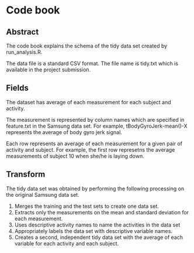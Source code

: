 Code book
======================

Abstract
----------------------
The code book explains the schema of the tidy data set created by run_analysis.R. 

The data file is a standard CSV format. The file name is tidy.txt
which is available in the project submission.

Fields
----------------------

The dataset has average of each measurement for each subject and activity.

The measurement is represented by column names which are specified in
feature.txt in the Samsung data set. For example,
tBodyGyroJerk-mean()-X represents the average of body gyro jerk
signal.

Each row represents an average of each measurement for a given pair of
activity and subject. For example, the first row represetns the
average measurements of subject 10 when she/he is laying down.

Transform
----------------------

The tidy data set was obtained by performing the following processing
on the original Samsung data set.

1. Merges the training and the test sets to create one data set.
2. Extracts only the measurements on the mean and standard deviation for each measurement. 
3. Uses descriptive activity names to name the activities in the data set
4. Appropriately labels the data set with descriptive variable names. 
5. Creates a second, independent tidy data set with the average of each variable for each activity and each subject. 
